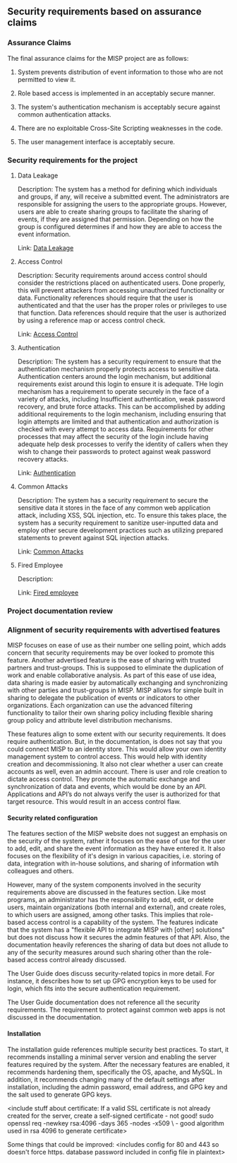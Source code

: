 ## Security requirements based on assurance claims

### Assurance Claims
The final assurance claims for the MISP project are as follows:
  1. System prevents distribution of event information to those who are not permitted to view it.
  
  2. Role based access is implemented in an acceptably secure manner.
  
  3. The system's authentication mechanism is acceptably secure against common authentication attacks.
  
  4. There are no exploitable Cross-Site Scripting weaknesses in the code.
  
  5. The user management interface is acceptably secure.

### Security requirements for the project

  1. Data Leakage
         
     Description: The system has a method for defining which individuals and groups, if any, will receive a submitted event.  The administrators are responsible for assigning the users to the appropriate groups.  However, users are able to create sharing groups to facilitate the sharing of events, if they are assigned that permission.  Depending on how the group is configured determines if and how they are able to access the event information.
 
     Link: [Data Leakage](https://www.lucidchart.com/invitations/accept/1518de8f-6cbb-4010-923b-a17f04cffb25)

  2. Access Control
  
     Description: Security requirements around access control should consider the restrictions placed on authenticated users.  Done properly, this will prevent attackers from accessing unauthorized functionality or data.  Functionality references should require that the user is authenticated and that the user has the proper roles or privileges to use that function.  Data references should require that the user is authorized by using a reference map or access control check.
 
     Link: [Access Control](https://www.lucidchart.com/invitations/accept/1518de8f-6cbb-4010-923b-a17f04cffb25)

  3. Authentication
  
     Description: The system has a security requirement to ensure that the authentication mechanism properly protects access to sensitive data.  Authentication centers around the login mechanism, but additional requirements exist around this login to ensure it is adequate.  THe login mechanism has a requirement to operate securely in the face of a variety of attacks, including Insufficient authentication, weak password recovery, and brute force attacks.  This can be accomplished by adding additional requirements to the login mechanism, including ensuring that login attempts are limited and that authentication and authorization is checked with every attempt to access data.  Requirements for other processes that may affect the security of the login include having adequate help desk processes to verify the identity of callers when they wish to change their passwords to protect against weak password recovery attacks.
     
     Link: [Authentication](https://www.lucidchart.com/invitations/accept/1518de8f-6cbb-4010-923b-a17f04cffb25)

  4. Common Attacks
     
     Description:  The system has a security requirement to secure the sensitive data it stores in the face of any common web application attack, including XSS, SQL injection, etc.  To ensure this takes place, the system has a security requirement to sanitize user-inputted data and employ other secure development practices such as utilizing prepared statements to prevent against SQL injection attacks.
     
     Link: [Common Attacks](https://www.lucidchart.com/invitations/accept/1518de8f-6cbb-4010-923b-a17f04cffb25)

  5. Fired Employee
  
     Description:
     
     Link: [Fired employee](https://www.lucidchart.com/invitations/accept/1518de8f-6cbb-4010-923b-a17f04cffb25)


### Project documentation review
### Alignment of security requirements with advertised features

MISP focuses on ease of use as their number one selling point, which adds concern that security requirements may be over looked to promote this feature.  Another advertised feature is the ease of sharing with trusted partners and trust-groups.  This is supposed to eliminate the duplication of work and enable collaborative analysis.  As part of this ease of use idea, data sharing is made easier by automatically exchanging and synchronizing with other parties and trust-groups in MISP.  MISP allows for simple built in sharing to delegate the publication of events or indicators to other organizations.  Each organization can use the advanced filtering functionality to tailor their own sharing policy including flexible sharing group policy and attribute level distribution mechanisms.

These features align to some extent with our security requirements.  It does require authentication.  But, in the documentation, is does not say that you could connect MISP to an identity store.  This would allow your own identity management system to control access.  This would help with identity creation and decommissioning.  It also not clear whether a user can create accounts as well, even an admin account.  There is user and role creation to dictate access control.  They promote the automatic exchange and synchronization of data and events, which would be done by an API.  Applications and API’s do not always verify the user is authorized for that target resource.  This would result in an access control flaw.

#### Security related configuration
The features section of the MISP website does not suggest an emphasis on the security of the system, rather it focuses on the ease of use for the user to add, edit, and share the event information as they have entered it.  It also focuses on the flexibility of it's design in various capacities, i.e. storing of data, integration with in-house solutions, and sharing of information wtih colleagues and others.

However, many of the system components involved in the security requirements above are discussed in the features section.  Like most programs, an administrator has the responsibility to add, edit, or delete users, maintain organizations (both internal and external), and create roles, to which users are assigned, among other tasks.  This implies that role-based access control is a capability of the system.  The features indicate that the system has a "flexible API to integrate MISP with \[other\] solutions" but does not discuss how it secures the admin features of that API.  Also, the documentation heavily references the sharing of data but does not allude to any of the security measures around such sharing other than the role-based access control already discussed.

The User Guide does discuss security-related topics in more detail.  For instance, it describes how to set up GPG encryption keys to be used for login, which fits into the secure authentication requirement.

The User Guide documentation does not reference all the security requirements. The requirement to protect against common web apps is not discussed in the documentation.

#### Installation
The installation guide references multiple security best practices.  To start, it recommends installing a minimal server version and enabling the server features required by the system.  After the necessary features are enabled, it recommends hardening them, specifically the OS, apache, and MySQL.  In addition, it recommends changing many of the default settings after installation, including the admin password, email address, and GPG key and the salt used to generate GPG keys.

<include stuff about certificate:
If a valid SSL certificate is not already created for the server, create a self-signed certificate - not good!
sudo openssl req -newkey rsa:4096 -days 365 -nodes -x509 \ - good algorithm used in rsa 4096 to generate certificate>

Some things that could be improved:
<includes config for 80 and 443 so doesn't force https.
database password included in config file in plaintext>
